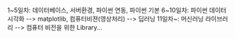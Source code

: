 1~5일차: 데이터베이스, 서버환경, 파이썬 연동, 파이썬 기본
6~10일차: 파이썬 데이터시각화 --> matplotlib, 컴퓨터비젼(영상처리) --> 딥러닝
11일차~: 머신러닝 라이브러리 --> 컴퓨터 비전을 위한 Library...

